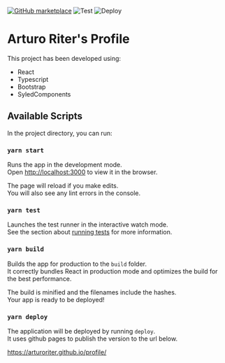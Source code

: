 [![GitHub marketplace](https://img.shields.io/badge/marketplace-github--pages-blue?logo=github&style=flat-square)](https://github.com/marketplace/actions/github-pages)
![Test](https://github.com/arturoriter/profile/workflows/CI/badge.svg?branch=master)
![Deploy](https://github.com/arturoriter/profile/workflows/Deploy/badge.svg?branch=master)

# Arturo Riter's Profile

This project has been developed using:
- React
- Typescript
- Bootstrap
- SyledComponents

## Available Scripts

In the project directory, you can run:

### `yarn start`

Runs the app in the development mode.<br />
Open [http://localhost:3000](http://localhost:3000) to view it in the browser.

The page will reload if you make edits.<br />
You will also see any lint errors in the console.

### `yarn test`

Launches the test runner in the interactive watch mode.<br />
See the section about [running tests](https://facebook.github.io/create-react-app/docs/running-tests) for more information.

### `yarn build`

Builds the app for production to the `build` folder.<br />
It correctly bundles React in production mode and optimizes the build for the best performance.

The build is minified and the filenames include the hashes.<br />
Your app is ready to be deployed!

### `yarn deploy`

The application will be deployed by running `deploy`.<br />
It uses github pages to publish the version to the url below.

https://arturoriter.github.io/profile/
